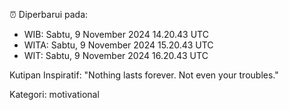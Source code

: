 ⏰ Diperbarui pada:
- WIB: Sabtu, 9 November 2024 14.20.43 UTC
- WITA: Sabtu, 9 November 2024 15.20.43 UTC
- WIT: Sabtu, 9 November 2024 16.20.43 UTC

Kutipan Inspiratif:
"Nothing lasts forever. Not even your troubles."


Kategori: motivational

